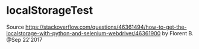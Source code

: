 # localStorageTest

Source https://stackoverflow.com/questions/46361494/how-to-get-the-localstorage-with-python-and-selenium-webdriver/46361900 by Florent B. @Sep 22'2017
